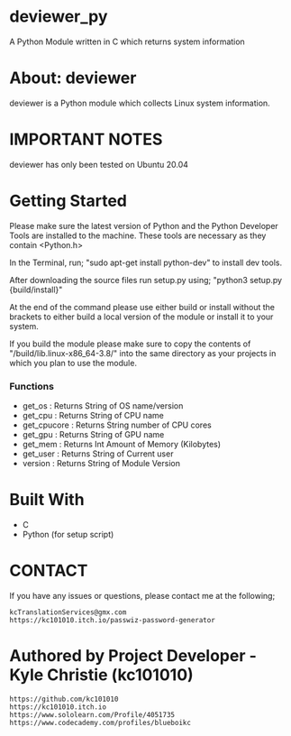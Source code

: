 # deviewer_py
A Python Module written in C which returns system information

# About: deviewer
deviewer is a Python module which collects Linux system information.

# IMPORTANT NOTES
deviewer has only been tested on Ubuntu 20.04

# Getting Started

Please make sure the latest version of Python and the Python Developer Tools are installed to the machine.
These tools are necessary as they contain <Python.h>

In the Terminal, run; "sudo apt-get install python-dev" to install dev tools.

After downloading the source files run setup.py using; 
"python3 setup.py {build/install}"

At the end of the command please use either build or install without the brackets to either build a local version of the module or install it to your system. 

If you build the module please make sure to copy the contents of "/build/lib.linux-x86_64-3.8/" into the same directory as your projects in which you plan to use the module.

### Functions
- get_os      : Returns String of OS name/version
- get_cpu     : Returns String of CPU name
- get_cpucore : Returns String number of CPU cores
- get_gpu     : Returns String of GPU name
- get_mem     : Returns Int Amount of Memory (Kilobytes)
- get_user    : Returns String of Current user
- version     : Returns String of Module Version


# Built With

- C
- Python (for setup script)

# CONTACT 

If you have any issues or questions, please contact me at the following;

	kcTranslationServices@gmx.com
	https://kc101010.itch.io/passwiz-password-generator


# Authored by Project Developer - Kyle Christie (kc101010) ###

    https://github.com/kc101010
    https://kc101010.itch.io
    https://www.sololearn.com/Profile/4051735
    https://www.codecademy.com/profiles/blueboikc





